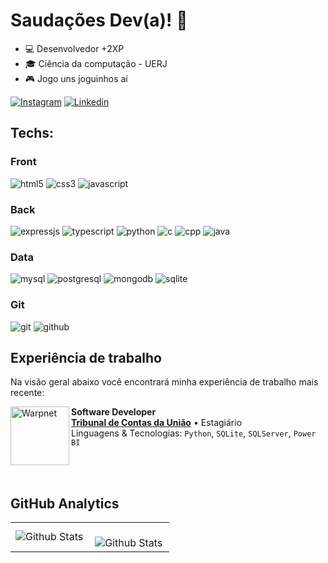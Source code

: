 # Saudações Dev(a)! :dart:

- :computer: Desenvolvedor +2XP
- :mortar_board: Ciência da computação - UERJ
- :video_game: Jogo uns joguinhos aí

[![Instagram](https://img.shields.io/badge/Instagram-E4405F?style=for-the-badge&logo=instagram&logoColor=white)](https://www.instagram.com/jonathan.na2/)
[![Linkedin](https://img.shields.io/badge/LinkedIn-0077B5?style=for-the-badge&logo=linkedin&logoColor=white)](https://www.linkedin.com/in/jonathan-neves-alencar-588b33182/)

## Techs:

### Front
![html5](https://img.shields.io/badge/HTML5-E34F26?style=for-the-badge&logo=html5&logoColor=white)
![css3](https://img.shields.io/badge/CSS3-1572B6?style=for-the-badge&logo=css3&logoColor=white)
![javascript](https://img.shields.io/badge/JavaScript-323330?style=for-the-badge&logo=javascript&logoColor=F7DF1E)
<br/>

### Back
![expressjs](https://img.shields.io/badge/Express.js-404D59?style=for-the-badge)
![typescript](https://img.shields.io/badge/TypeScript-007ACC?style=for-the-badge&logo=typescript&logoColor=white)
![python](https://img.shields.io/badge/Python-3776AB?style=for-the-badge&logo=python&logoColor=white)
![c](https://img.shields.io/badge/C-00599C?style=for-the-badge&logo=c&logoColor=white)
![cpp](https://img.shields.io/badge/C-00599C?style=for-the-badge&logo=c&logoColor=white)
![java](https://img.shields.io/badge/Java-ED8B00?style=for-the-badge&logo=java&logoColor=white)
<br/>

### Data
![mysql](https://img.shields.io/badge/MySQL-00000F?style=for-the-badge&logo=mysql&logoColor=white)
![postgresql](https://img.shields.io/badge/PostgreSQL-316192?style=for-the-badge&logo=postgresql&logoColor=white)
![mongodb](https://img.shields.io/badge/MongoDB-4EA94B?style=for-the-badge&logo=mongodb&logoColor=white)
![sqlite](https://img.shields.io/badge/SQLite-07405E?style=for-the-badge&logo=sqlite&logoColor=white)
<br/>

### Git
![git](https://img.shields.io/badge/Git-E34F26?style=for-the-badge&logo=git&logoColor=white)
![github](https://img.shields.io/badge/GitHub-100000?style=for-the-badge&logo=github&logoColor=white)


## Experiência de trabalho

Na visão geral abaixo você encontrará minha experiência de trabalho mais recente:

[<img align="left" height="94px" width="94px" alt="Warpnet" src="https://encrypted-tbn0.gstatic.com/images?q=tbn:ANd9GcSbg_LaVMnxjKMHQn9Rg5jdWDTL_27NVpsdvw&s"/>](https://portal.tcu.gov.br/inicio)

**Software Developer** \
[**Tribunal de Contas da União**](https://portal.tcu.gov.br/inicio) • Estagiário \
Linguagens & Tecnologias: `Python`, `SQLite`, `SQLServer`, `Power BI`\
<br/>

<br/>

## GitHub Analytics

<table>
  <tr>
    <td>
      <img
        align="left"
        src="https://github-readme-stats.vercel.app/api/top-langs/?username=jnalencar&theme=dark&hide_border=false&include_all_commits=true&count_private=true&layout=compact"
        alt="Github Stats"
      />
    </td>
    <td>
      <br />
      <img
        align="left"
        src="https://github-readme-streak-stats.herokuapp.com/?user=jnalencar&theme=dark&hide_border=false"
        alt="Github Stats"
      />
    </td>
  </tr>
</table>